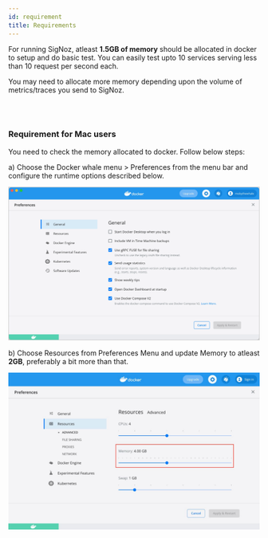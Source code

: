 ```yaml
---
id: requirement
title: Requirements
---
```


For running SigNoz, atleast **1.5GB of memory** should be allocated in docker to setup and do basic test. You can easily test upto 10 services serving less than 10 request per second each.

You may need to allocate more memory depending upon the volume of metrics/traces you send to SigNoz.


<!-- 
### Kafka + Druid Setup

Choosing Kafka + Druid should install a tiny instance setting which runs with **4GB of memory**. This is just for demo/testing purpose and not to be used in production. -->

<br></br>

### Requirement for Mac users 

You need to check the memory allocated to docker. Follow below steps:

a) Choose the Docker whale menu > Preferences from the menu bar and configure the runtime options described below.

![Docker Preferences](../../static/img/docs/prefs-general.webp)

b) Choose Resources from Preferences Menu and update Memory to atleast **2GB**, preferably a bit more than that.

![Docker Resource Preferences](../../static/img/docker_preferences.jpeg)